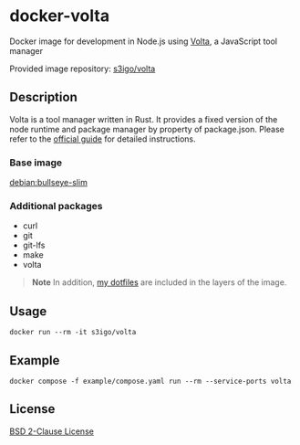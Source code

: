 # docker-volta

Docker image for development in Node.js using [Volta](https://volta.sh/), a JavaScript tool manager

Provided image repository: [s3igo/volta](https://hub.docker.com/r/s3igo/volta)

## Description

Volta is a tool manager written in Rust.
It provides a fixed version of the node runtime and package manager by property of package.json.
Please refer to the [official guide](https://docs.volta.sh/guide/) for detailed instructions.

### Base image

[debian:bullseye-slim](https://hub.docker.com/_/debian)

### Additional packages

- curl
- git
- git-lfs
- make
- volta

> **Note**
> In addition, [my dotfiles](https://github.com/s3igo/dotfiles) are included in the layers of the image.

## Usage

```shell
docker run --rm -it s3igo/volta
```

## Example

```shell
docker compose -f example/compose.yaml run --rm --service-ports volta
```

## License

[BSD 2-Clause License](LICENSE)
